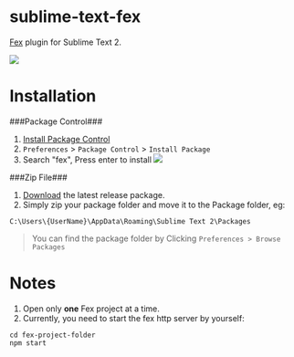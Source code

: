 sublime-text-fex
================

[Fex](https://github.com/hwangzhiming/fex) plugin for Sublime Text 2.

![](https://btt8lq.bn1301.livefilestore.com/y2po3np0AVJrkaa_8jt2cD3L7q4hIKgmt0Wnc8U6NVISkm_fDldEvZ_UzsOfKGaXnXcIHsPuAgmDrFbQhyXht75xeD9p-0whf2QEa1AQqv8Yl8/Screenshots2.png?psid=1)

Installation
============
###Package Control###
1. [Install Package Control](https://sublime.wbond.net/installation#st2)
2. `Preferences` > `Package Control` > `Install Package`
3. Search "fex", Press enter to install
![](https://btt8lq.bn1301.livefilestore.com/y2p81EtGQxzJ6xw67ExN-gtmoN3a7NIYGKEqxpEmyKTncIlszjk2jM93GNB3HbwGwN4YKD4-vpICNdqz04H2pebeAU7iU-PpVNx8I1uyQQlsXg/install.jpg?psid=1)

###Zip File###
1. [Download](https://github.com/hwangzhiming/sublime-text-fex/releases) the latest release package.
2. Simply zip your package folder and move it to the Package folder, eg:
```
C:\Users\{UserName}\AppData\Roaming\Sublime Text 2\Packages
```
> You can find the package folder by Clicking `Preferences > Browse Packages`


Notes
=============
1. Open only **one** Fex project at a time.
2. Currently, you need to start the fex http server by yourself:
```
cd fex-project-folder
npm start
```
